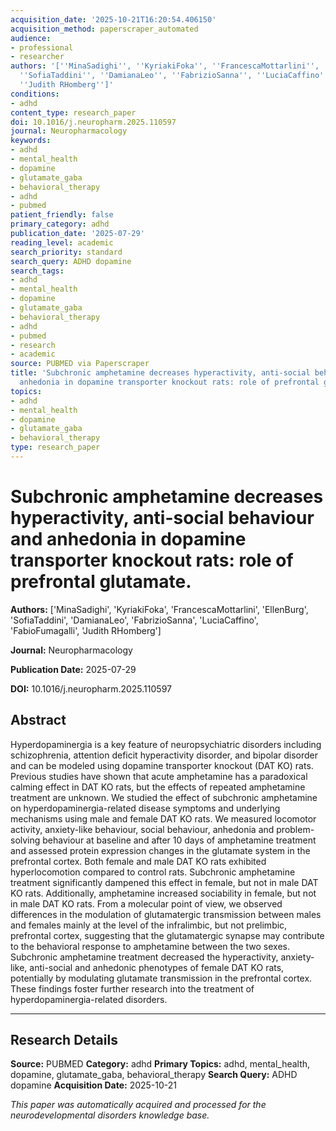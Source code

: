 ```yaml
---
acquisition_date: '2025-10-21T16:20:54.406150'
acquisition_method: paperscraper_automated
audience:
- professional
- researcher
authors: '[''MinaSadighi'', ''KyriakiFoka'', ''FrancescaMottarlini'', ''EllenBurg'',
  ''SofiaTaddini'', ''DamianaLeo'', ''FabrizioSanna'', ''LuciaCaffino'', ''FabioFumagalli'',
  ''Judith RHomberg'']'
conditions:
- adhd
content_type: research_paper
doi: 10.1016/j.neuropharm.2025.110597
journal: Neuropharmacology
keywords:
- adhd
- mental_health
- dopamine
- glutamate_gaba
- behavioral_therapy
- adhd
- pubmed
patient_friendly: false
primary_category: adhd
publication_date: '2025-07-29'
reading_level: academic
search_priority: standard
search_query: ADHD dopamine
search_tags:
- adhd
- mental_health
- dopamine
- glutamate_gaba
- behavioral_therapy
- adhd
- pubmed
- research
- academic
source: PUBMED via Paperscraper
title: 'Subchronic amphetamine decreases hyperactivity, anti-social behaviour and
  anhedonia in dopamine transporter knockout rats: role of prefrontal glutamate.'
topics:
- adhd
- mental_health
- dopamine
- glutamate_gaba
- behavioral_therapy
type: research_paper
---
```


# Subchronic amphetamine decreases hyperactivity, anti-social behaviour and anhedonia in dopamine transporter knockout rats: role of prefrontal glutamate.

**Authors:** ['MinaSadighi', 'KyriakiFoka', 'FrancescaMottarlini', 'EllenBurg', 'SofiaTaddini', 'DamianaLeo', 'FabrizioSanna', 'LuciaCaffino', 'FabioFumagalli', 'Judith RHomberg']

**Journal:** Neuropharmacology

**Publication Date:** 2025-07-29

**DOI:** 10.1016/j.neuropharm.2025.110597

## Abstract

Hyperdopaminergia is a key feature of neuropsychiatric disorders including schizophrenia, attention deficit hyperactivity disorder, and bipolar disorder and can be modeled using dopamine transporter knockout (DAT KO) rats. Previous studies have shown that acute amphetamine has a paradoxical calming effect in DAT KO rats, but the effects of repeated amphetamine treatment are unknown. We studied the effect of subchronic amphetamine on hyperdopaminergia-related disease symptoms and underlying mechanisms using male and female DAT KO rats. We measured locomotor activity, anxiety-like behaviour, social behaviour, anhedonia and problem-solving behaviour at baseline and after 10 days of amphetamine treatment and assessed protein expression changes in the glutamate system in the prefrontal cortex. Both female and male DAT KO rats exhibited hyperlocomotion compared to control rats. Subchronic amphetamine treatment significantly dampened this effect in female, but not in male DAT KO rats. Additionally, amphetamine increased sociability in female, but not in male DAT KO rats. From a molecular point of view, we observed differences in the modulation of glutamatergic transmission between males and females mainly at the level of the infralimbic, but not prelimbic, prefrontal cortex, suggesting that the glutamatergic synapse may contribute to the behavioral response to amphetamine between the two sexes. Subchronic amphetamine treatment decreased the hyperactivity, anxiety-like, anti-social and anhedonic phenotypes of female DAT KO rats, potentially by modulating glutamate transmission in the prefrontal cortex. These findings foster further research into the treatment of hyperdopaminergia-related disorders.

---

## Research Details

**Source:** PUBMED
**Category:** adhd
**Primary Topics:** adhd, mental_health, dopamine, glutamate_gaba, behavioral_therapy
**Search Query:** ADHD dopamine
**Acquisition Date:** 2025-10-21

*This paper was automatically acquired and processed for the neurodevelopmental disorders knowledge base.*
